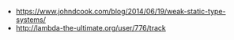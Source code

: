 - https://www.johndcook.com/blog/2014/06/19/weak-static-type-systems/
- http://lambda-the-ultimate.org/user/776/track
